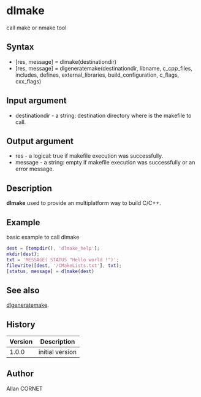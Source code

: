 

# dlmake

call make or nmake tool

## Syntax

- [res, message] = dlmake(destinationdir)
- [res, message] = dlgeneratemake(destinationdir, libname, c_cpp_files, includes, defines, external_libraries, build_configuration, c_flags, cxx_flags)

## Input argument

 - destinationdir - a string: destination directory where is the makefile to call.

## Output argument

 - res - a logical: true if makefile execution was successfully.
 - message - a string: empty if makefile execution was successfully or an error message.

## Description


  <p><b>dlmake</b> used to provide an multiplatform way to build C/C++.</p>


## Example

basic example to call dlmake
```matlab
dest = [tempdir(), 'dlmake_help']; 
mkdir(dest);		
txt = 'MESSAGE( STATUS "Hello world !")';		
filewrite([dest, '/CMakeLists.txt'], txt);
[status, message] = dlmake(dest)
```

## See also

[dlgeneratemake](dlgeneratemake.md).
## History

|Version|Description|
|------|------|
|1.0.0|initial version|


## Author

Allan CORNET




